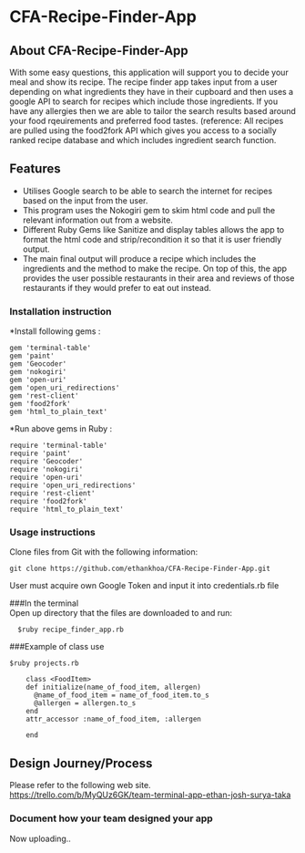 # CFA-Recipe-Finder-App

## About CFA-Recipe-Finder-App  
  With some easy questions, this application will support you to decide your meal and show its recipe. 
  The recipe finder app takes input from a user depending on what ingredients they have in their cupboard and then uses a     google API to search for recipes which include those ingredients.
  If you have any allergies then we are able to tailor the search results based around your food rqeuirements and preferred     food tastes.
  (reference: All recipes are pulled using the food2fork API which gives you access to a socially ranked recipe database and which includes ingredient search function.

## Features
  *	Utilises Google search to be able to search the internet for recipes based on the input from the user.
  *	This program uses the Nokogiri gem to skim html code and pull the relevant information out from a website.
  *	Different Ruby Gems like Sanitize and display tables allows the app to format the html code and strip/recondition it so that it is user friendly output.
  *	The main final output will produce a recipe which includes the ingredients and the method to make the recipe. On top of this, the app provides the user possible restaurants in their area and reviews of those restaurants if they would prefer to eat out instead.


### Installation instruction
*Install following gems :    
```
gem 'terminal-table'  
gem 'paint'  
gem 'Geocoder'  
gem 'nokogiri'  
gem 'open-uri'  
gem 'open_uri_redirections'  
gem 'rest-client'  
gem 'food2fork'  
gem 'html_to_plain_text'  
 ```  
*Run above gems in Ruby :  
```
require 'terminal-table'  
require 'paint'  
require 'Geocoder'  
require 'nokogiri'  
require 'open-uri'  
require 'open_uri_redirections'  
require 'rest-client'  
require 'food2fork'  
require 'html_to_plain_text'  
```  

### Usage instructions


 Clone files from Git with the following information:   
  
 `git clone https://github.com/ethankhoa/CFA-Recipe-Finder-App.git`
  
  
User must acquire own Google Token and input it into credentials.rb file
  
  

###In the terminal  
  Open up directory that the files are downloaded to and run:

`   $ruby recipe_finder_app.rb  `

  
###Example of class use  
 
 `$ruby projects.rb`
```
    class <FoodItem>
    def initialize(name_of_food_item, allergen)
      @name_of_food_item = name_of_food_item.to_s
      @allergen = allergen.to_s
    end
    attr_accessor :name_of_food_item, :allergen

    end
```



## Design Journey/Process  
  Please refer to the following web site.
https://trello.com/b/MyQUz6GK/team-terminal-app-ethan-josh-surya-taka

### Document how your team designed your app  
  
Now uploading..  
  
  
